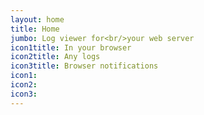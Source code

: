```yaml
---
layout: home
title: Home
jumbo: Log viewer for<br/>your web server
icon1title: In your browser
icon2title: Any logs
icon3title: Browser notifications
icon1: 
icon2: 
icon3: 
---
```

